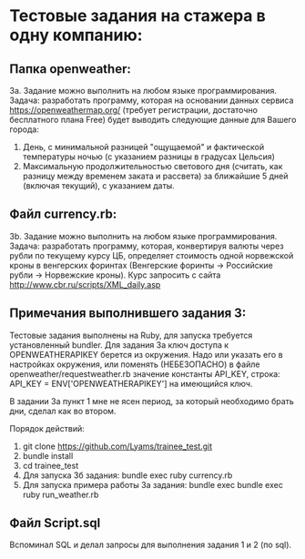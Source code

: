 # Тестовые задания на стажера в одну компанию:

## Папка openweather:
3a. Задание можно выполнить на любом языке программирования.
Задача: разработать программу, которая на основании данных сервиса https://openweathermap.org/ (требует регистрации, достаточно бесплатного плана Free) будет выводить следующие данные для Вашего города:
1. День, с минимальной разницей "ощущаемой" и фактической температуры ночью (с указанием разницы в градусах Цельсия)
2. Максимальную продолжительностью светового дня (считать, как разницу между временем заката и рассвета) за ближайшие 5 дней (включая текущий), с указанием даты.

## Файл currency.rb:
3b. Задание можно выполнить на любом языке программирования.
Задача: разработать программу, которая, конвертируя валюты через рубли по текущему курсу ЦБ, определяет стоимость одной норвежской кроны в венгерских форинтах (Венгерские форинты -> Российские рубли -> Норвежские кроны). Курс запросить с сайта http://www.cbr.ru/scripts/XML_daily.asp

## Примечания выполнившего задания 3:
Тестовые задания выполнены на Ruby, для запуска требуется установленный bundler.
Для задания 3а ключ доступа к OPENWEATHERAPIKEY берется из окружения.
Надо или указать его в настройках окружения, или поменять (НЕБЕЗОПАСНО) в файле
openweather/requestweather.rb значение константы API_KEY, строка:   API_KEY = ENV['OPENWEATHERAPIKEY'] на имеющийся ключ.

В задании 3а пункт 1 мне не ясен период, за который необходимо брать дни, сделал как во втором.

Порядок действий:
1. git clone https://github.com/Lyams/trainee_test.git
2. bundle install
3. cd trainee_test
4. Для запуска 3б задания: bundle exec ruby currency.rb
5. Для запуска примера работы 3а задания: bundle exec  bundle exec ruby run_weather.rb

## Файл Script.sql
Вспоминал SQL и делал запросы для выполнения задания 1 и 2 (по sql).
